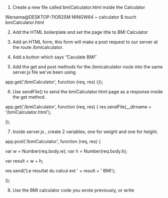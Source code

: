 1. Create a new file called bmiCalculator.html inside the Calculator

Warsama@DESKTOP-7IOR2SM MINGW64 ~ calculator
$ touch bmiCalculator.html


2. Add the HTML boilerplate and set the page title to BMI Calculator


3. Add an HTML form, this form will make a post request to our server at the route /bmicalculator.

  <form  action="/bmiCalculator" method="post">


4. Add a button which says “Caculate BMI”

5. Add the get and post methods for the /bmicalculator route into the same server.js file we've been using

app.get('/bmiCalculator', function (req, res) {});




6. Use sendFile() to send the bmiCalculator.html page as a response inside the get method.

app.get('/bmiCalculator', function (req, res) {
  res.sendFile(__dirname + '/bmiCalculator.html');

});



7. Inside server.js , create 2 variables, one for weight and one for height.

app.post('/bmiCalculator', function (req, res) {

  var w = Number(req.body.w);
  var h = Number(req.body.h);

  var result = w + h;

  res.send('Le resultat du calcul est ' + result + ' BMI');

});

8. Use the BMI calculator code you wrote previously, or write
